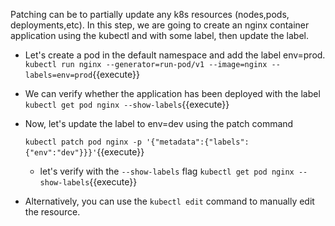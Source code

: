Patching can be to partially update any k8s resources (nodes,pods, deployments,etc).  In this step, we are going to create an nginx container application using the kubectl and  with some label, then update the label.

- Let's create a pod in the default namespace and add the label env=prod.
  `kubectl run nginx --generator=run-pod/v1 --image=nginx --labels=env=prod`{{execute}}

- We can verify whether the application has been deployed with the label
  `kubectl get pod nginx --show-labels`{{execute}}

- Now, let's update the label to env=dev using the patch command

  `kubectl patch pod nginx -p '{"metadata":{"labels":{"env":"dev"}}}'`{{execute}}

  - let's verify with the `--show-labels` flag
    `kubectl get pod nginx --show-labels`{{execute}}

- Alternatively, you can use the `kubectl edit` command to manually edit  the resource. 